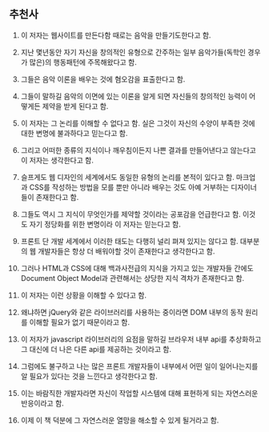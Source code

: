 ## 추천사

1. 이 저자는 웹사이트를 만든다함 때로는 음악을 만들기도한다고 함.

2. 지난 몇년동안 자기 자신을 창의적인 유형으로 간주하는 일부 음악가들(독학인 경우가 많은)의 행동패턴에 주목해왔다고 함.

3. 그들은 음악 이론을 배우는 것에 혐오감을 표출한다고 함.

4. 그들이 말하길 음악의 이면에 있는 이론을 알게 되면 자신들의 창의적인 능력이 어떻게든 제약을 받게 된다고 함.

5. 이 저자는 그 논리를 이해할 수 없다고 함. 실은 그것이 자신의 수양이 부족한 것에 대한 변명에 불과하다고 믿는다고 함.

6. 그리고 어떠한 종류의 지식이나 깨우침이든지 나쁜 결과를 만들어낸다고 않는다고 이 저자는 생각한다고 함.

7. 슬프게도 웹 디자인의 세계에서도 동일한 유형의 논리를 본적이 있다고 함. 마크업과 CSS를 작성하는 방법을 모를 뿐만 아니라 배우는 것도 아예 거부하는
디자이너들이 존재한다고 함.

8. 그들도 역시 그 지식이 무엇인가를 제약할 것이라는 공포감을 언급한다고 함. 이것도 자기 정당화를 위한 변명이라 이 저자는 믿는다고 함.

9. 프론트 단 개발 세계에서 이러한 태도는 다행히 널리 펴져 있지는 않다고 함. 대부분의 웹 개발자들은 항상 더 배워야할 것이 존재한다고 생각한다고 함.

10. 그러나 HTML과 CSS에 대해 백과사전급의 지식을 가지고 있는 개발자들 간에도 Document Object Model과 관련해서는 상당한 지식 격차가 존재한다고 함.

11. 이 저자는 이런 상황을 이해할 수 있다고 함.

12. 왜냐하면 jQuery와 같은 라이브러리를 사용하는 중이라면 DOM 내부의 동작 원리를 이해할 필요가 없기 때문이라고 함.

13. 이 저자가 javascript 라이브러리의 요점을 말하길 브라우저 내부 api를 추상화하고 그 대신에 더 나은 다른 api를 제공하는 것이라고 함.

14. 그럼에도 불구하고 나는 많은 프론트 개발자들이 내부에서 어떤 일이 일어나는지를 알 필요가 있다는 것을 느낀다고 생각한다고 함.

15. 이는 바람직한 개발자라면 자신이 작업할 시스템에 대해 표현하게 되는 자연스러운 반응이라고 함.

16. 이제 이 책 덕분에 그 자연스러운 열망을 해소할 수 있게 될거라고 함.